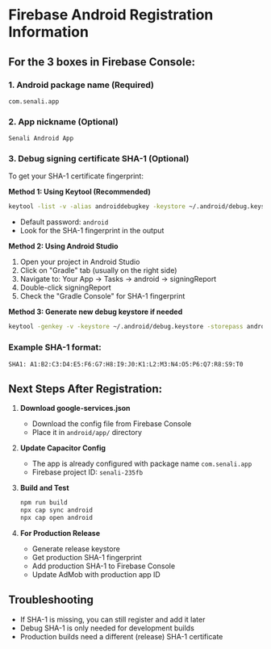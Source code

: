 # Firebase Android Registration Information

## For the 3 boxes in Firebase Console:

### 1. Android package name (Required)
```
com.senali.app
```

### 2. App nickname (Optional)
```
Senali Android App
```

### 3. Debug signing certificate SHA-1 (Optional)
To get your SHA-1 certificate fingerprint:

**Method 1: Using Keytool (Recommended)**
```bash
keytool -list -v -alias androiddebugkey -keystore ~/.android/debug.keystore
```
- Default password: `android`
- Look for the SHA-1 fingerprint in the output

**Method 2: Using Android Studio**
1. Open your project in Android Studio
2. Click on "Gradle" tab (usually on the right side)
3. Navigate to: Your App → Tasks → android → signingReport
4. Double-click signingReport
5. Check the "Gradle Console" for SHA-1 fingerprint

**Method 3: Generate new debug keystore if needed**
```bash
keytool -genkey -v -keystore ~/.android/debug.keystore -storepass android -alias androiddebugkey -keypass android -keyalg RSA -keysize 2048 -validity 10000
```

### Example SHA-1 format:
```
SHA1: A1:B2:C3:D4:E5:F6:G7:H8:I9:J0:K1:L2:M3:N4:O5:P6:Q7:R8:S9:T0
```

## Next Steps After Registration:

1. **Download google-services.json**
   - Download the config file from Firebase Console
   - Place it in `android/app/` directory

2. **Update Capacitor Config**
   - The app is already configured with package name `com.senali.app`
   - Firebase project ID: `senali-235fb`

3. **Build and Test**
   ```bash
   npm run build
   npx cap sync android
   npx cap open android
   ```

4. **For Production Release**
   - Generate release keystore
   - Get production SHA-1 fingerprint
   - Add production SHA-1 to Firebase Console
   - Update AdMob with production app ID

## Troubleshooting

- If SHA-1 is missing, you can still register and add it later
- Debug SHA-1 is only needed for development builds
- Production builds need a different (release) SHA-1 certificate